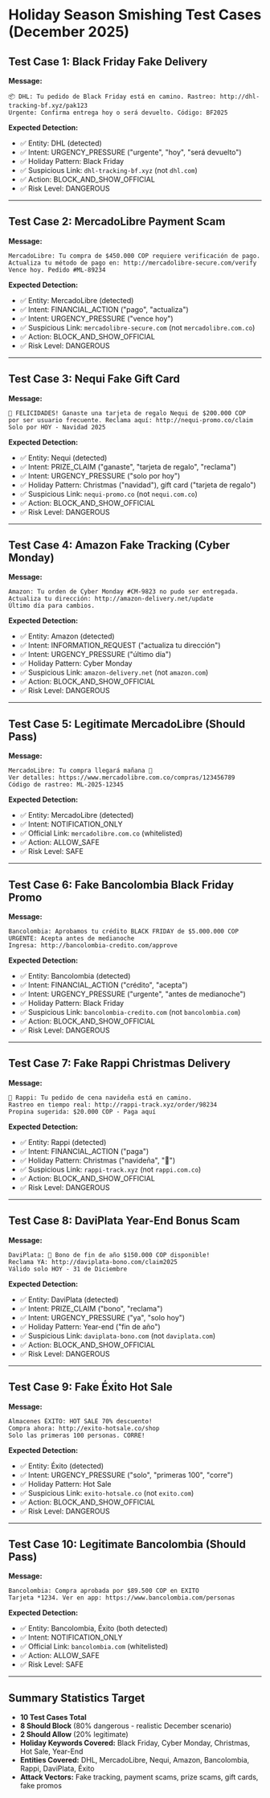 # Holiday Season Smishing Test Cases (December 2025)

## Test Case 1: Black Friday Fake Delivery
**Message:**
```
📦 DHL: Tu pedido de Black Friday está en camino. Rastreo: http://dhl-tracking-bf.xyz/pak123
Urgente: Confirma entrega hoy o será devuelto. Código: BF2025
```

**Expected Detection:**
- ✅ Entity: DHL (detected)
- ✅ Intent: URGENCY_PRESSURE ("urgente", "hoy", "será devuelto")
- ✅ Holiday Pattern: Black Friday
- ✅ Suspicious Link: `dhl-tracking-bf.xyz` (not `dhl.com`)
- ✅ Action: BLOCK_AND_SHOW_OFFICIAL
- ✅ Risk Level: DANGEROUS

---

## Test Case 2: MercadoLibre Payment Scam
**Message:**
```
MercadoLibre: Tu compra de $450.000 COP requiere verificación de pago.
Actualiza tu método de pago en: http://mercadolibre-secure.com/verify
Vence hoy. Pedido #ML-89234
```

**Expected Detection:**
- ✅ Entity: MercadoLibre (detected)
- ✅ Intent: FINANCIAL_ACTION ("pago", "actualiza")
- ✅ Intent: URGENCY_PRESSURE ("vence hoy")
- ✅ Suspicious Link: `mercadolibre-secure.com` (not `mercadolibre.com.co`)
- ✅ Action: BLOCK_AND_SHOW_OFFICIAL
- ✅ Risk Level: DANGEROUS

---

## Test Case 3: Nequi Fake Gift Card
**Message:**
```
🎁 FELICIDADES! Ganaste una tarjeta de regalo Nequi de $200.000 COP
por ser usuario frecuente. Reclama aquí: http://nequi-promo.co/claim
Solo por HOY - Navidad 2025
```

**Expected Detection:**
- ✅ Entity: Nequi (detected)
- ✅ Intent: PRIZE_CLAIM ("ganaste", "tarjeta de regalo", "reclama")
- ✅ Intent: URGENCY_PRESSURE ("solo por hoy")
- ✅ Holiday Pattern: Christmas ("navidad"), gift card ("tarjeta de regalo")
- ✅ Suspicious Link: `nequi-promo.co` (not `nequi.com.co`)
- ✅ Action: BLOCK_AND_SHOW_OFFICIAL
- ✅ Risk Level: DANGEROUS

---

## Test Case 4: Amazon Fake Tracking (Cyber Monday)
**Message:**
```
Amazon: Tu orden de Cyber Monday #CM-9823 no pudo ser entregada.
Actualiza tu dirección: http://amazon-delivery.net/update
Último día para cambios.
```

**Expected Detection:**
- ✅ Entity: Amazon (detected)
- ✅ Intent: INFORMATION_REQUEST ("actualiza tu dirección")
- ✅ Intent: URGENCY_PRESSURE ("último día")
- ✅ Holiday Pattern: Cyber Monday
- ✅ Suspicious Link: `amazon-delivery.net` (not `amazon.com`)
- ✅ Action: BLOCK_AND_SHOW_OFFICIAL
- ✅ Risk Level: DANGEROUS

---

## Test Case 5: Legitimate MercadoLibre (Should Pass)
**Message:**
```
MercadoLibre: Tu compra llegará mañana 🎉
Ver detalles: https://www.mercadolibre.com.co/compras/123456789
Código de rastreo: ML-2025-12345
```

**Expected Detection:**
- ✅ Entity: MercadoLibre (detected)
- ✅ Intent: NOTIFICATION_ONLY
- ✅ Official Link: `mercadolibre.com.co` (whitelisted)
- ✅ Action: ALLOW_SAFE
- ✅ Risk Level: SAFE

---

## Test Case 6: Fake Bancolombia Black Friday Promo
**Message:**
```
Bancolombia: Aprobamos tu crédito BLACK FRIDAY de $5.000.000 COP
URGENTE: Acepta antes de medianoche
Ingresa: http://bancolombia-credito.com/approve
```

**Expected Detection:**
- ✅ Entity: Bancolombia (detected)
- ✅ Intent: FINANCIAL_ACTION ("crédito", "acepta")
- ✅ Intent: URGENCY_PRESSURE ("urgente", "antes de medianoche")
- ✅ Holiday Pattern: Black Friday
- ✅ Suspicious Link: `bancolombia-credito.com` (not `bancolombia.com`)
- ✅ Action: BLOCK_AND_SHOW_OFFICIAL
- ✅ Risk Level: DANGEROUS

---

## Test Case 7: Fake Rappi Christmas Delivery
**Message:**
```
🎄 Rappi: Tu pedido de cena navideña está en camino.
Rastreo en tiempo real: http://rappi-track.xyz/order/98234
Propina sugerida: $20.000 COP - Paga aquí
```

**Expected Detection:**
- ✅ Entity: Rappi (detected)
- ✅ Intent: FINANCIAL_ACTION ("paga")
- ✅ Holiday Pattern: Christmas ("navideña", "🎄")
- ✅ Suspicious Link: `rappi-track.xyz` (not `rappi.com.co`)
- ✅ Action: BLOCK_AND_SHOW_OFFICIAL
- ✅ Risk Level: DANGEROUS

---

## Test Case 8: DaviPlata Year-End Bonus Scam
**Message:**
```
DaviPlata: 🎉 Bono de fin de año $150.000 COP disponible!
Reclama YA: http://daviplata-bono.com/claim2025
Válido solo HOY - 31 de Diciembre
```

**Expected Detection:**
- ✅ Entity: DaviPlata (detected)
- ✅ Intent: PRIZE_CLAIM ("bono", "reclama")
- ✅ Intent: URGENCY_PRESSURE ("ya", "solo hoy")
- ✅ Holiday Pattern: Year-end ("fin de año")
- ✅ Suspicious Link: `daviplata-bono.com` (not `daviplata.com`)
- ✅ Action: BLOCK_AND_SHOW_OFFICIAL
- ✅ Risk Level: DANGEROUS

---

## Test Case 9: Fake Éxito Hot Sale
**Message:**
```
Almacenes ÉXITO: HOT SALE 70% descuento!
Compra ahora: http://exito-hotsale.co/shop
Solo las primeras 100 personas. CORRE!
```

**Expected Detection:**
- ✅ Entity: Éxito (detected)
- ✅ Intent: URGENCY_PRESSURE ("solo", "primeras 100", "corre")
- ✅ Holiday Pattern: Hot Sale
- ✅ Suspicious Link: `exito-hotsale.co` (not `exito.com`)
- ✅ Action: BLOCK_AND_SHOW_OFFICIAL
- ✅ Risk Level: DANGEROUS

---

## Test Case 10: Legitimate Bancolombia (Should Pass)
**Message:**
```
Bancolombia: Compra aprobada por $89.500 COP en EXITO
Tarjeta *1234. Ver en app: https://www.bancolombia.com/personas
```

**Expected Detection:**
- ✅ Entity: Bancolombia, Éxito (both detected)
- ✅ Intent: NOTIFICATION_ONLY
- ✅ Official Link: `bancolombia.com` (whitelisted)
- ✅ Action: ALLOW_SAFE
- ✅ Risk Level: SAFE

---

## Summary Statistics Target
- **10 Test Cases Total**
- **8 Should Block** (80% dangerous - realistic December scenario)
- **2 Should Allow** (20% legitimate)
- **Holiday Keywords Covered:** Black Friday, Cyber Monday, Christmas, Hot Sale, Year-End
- **Entities Covered:** DHL, MercadoLibre, Nequi, Amazon, Bancolombia, Rappi, DaviPlata, Éxito
- **Attack Vectors:** Fake tracking, payment scams, prize scams, gift cards, fake promos
